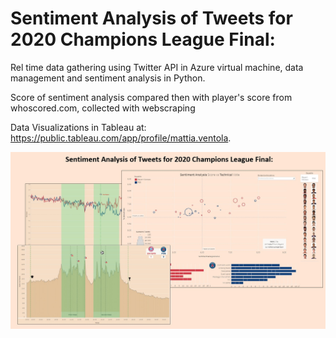 # Sentiment Analysis of Tweets for 2020 Champions League Final:

Rel time data gathering using Twitter API in Azure virtual machine, data management and sentiment analysis in Python.

Score of sentiment analysis compared then with player's score from whoscored.com, collected with webscraping

Data Visualizations in Tableau at: https://public.tableau.com/app/profile/mattia.ventola.


![This is an image](https://github.com/mattiaventola/ChampionsFinal2020/blob/main/viz.jpg)
